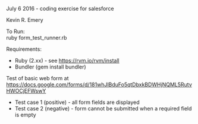 July 6 2016 - coding exercise for salesforce

Kevin R. Emery

To Run:  
ruby form_test_runner.rb

Requirements:  
* Ruby (2.xx) - see https://rvm.io/rvm/install  
* Bundler (gem install bundler)


Test of basic web form at https://docs.google.com/forms/d/181whJlBduFo5qtDbxkBDWHjNQML5RutvHWOCjEFWswY

* Test case 1 (positive) - all form fields are displayed  
* Test case 2 (negative) - form cannot be submitted when a required field is empty  
